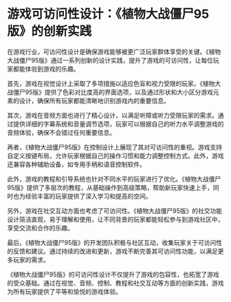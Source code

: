 # 游戏可访问性设计：《植物大战僵尸95版》的创新实践

在游戏行业，可访问性设计是确保游戏能够被更广泛玩家群体享受的关键。《植物大战僵尸95版》通过一系列创新的设计实践，提升了游戏的可访问性，让每位玩家都能体验到游戏的乐趣。

首先，游戏在视觉设计上采取了多项措施以适应色盲和视力受限的玩家。《植物大战僵尸95版》提供了色彩对比度高的界面选项，以及通过形状和大小区分游戏元素的设计，确保所有玩家都能清晰地识别游戏内的重要信息。

其次，游戏在音频方面也进行了精心设计，以满足听障或听力受限玩家的需求。通过提供详细的字幕系统和音量调节选项，玩家可以根据自己的听力水平调整游戏的音频体验，确保不会错过任何重要信息。

再者，《植物大战僵尸95版》在控制设计上展现了其对可访问性的重视。游戏支持自定义按键布局，允许玩家根据自己的操作习惯和能力调整控制方式。此外，游戏还兼容各种辅助设备，如专用手柄和语音控制软件。

此外，游戏的教程和引导系统也针对不同水平的玩家进行了优化。《植物大战僵尸95版》提供了多层次的教程，从基础操作到高级策略，帮助新玩家快速上手，同时也为经验丰富的玩家提供了深入学习和提高的空间。

另外，游戏在社交互动方面也考虑了可访问性。《植物大战僵尸95版》的社交功能设计简洁直观，易于理解和使用，让不同背景的玩家都能轻松参与到游戏社区中，享受交流和合作的乐趣。

最后，《植物大战僵尸95版》的开发团队积极与社区互动，收集玩家关于可访问性的反馈和建议。通过持续的改进和更新，游戏不断完善其可访问性功能，以满足更多玩家的需求。

《植物大战僵尸95版》的可访问性设计不仅提升了游戏的包容性，也拓宽了游戏的受众基础。通过在视觉、音频、控制、教程和社交互动等方面的创新实践，游戏为所有玩家提供了平等和愉悦的游戏体验。